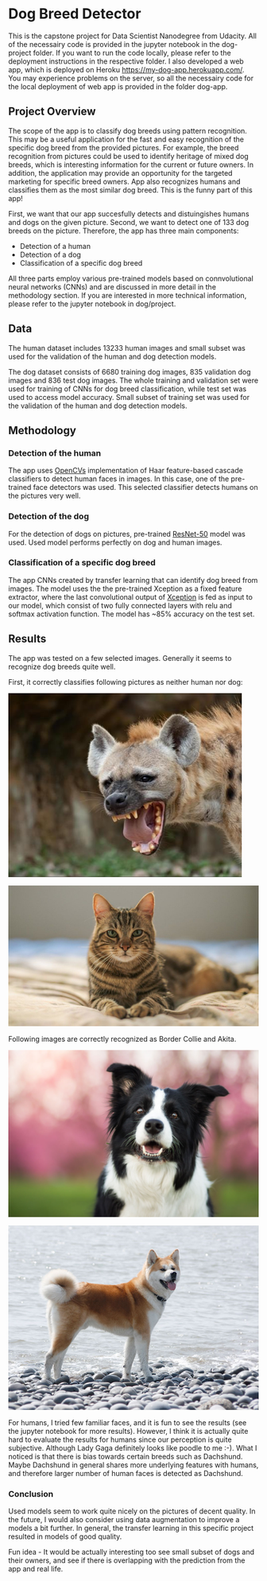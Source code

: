 [//]: # (Image References)

[image1]: ./dog-project/images/dog_4.jpg "Border collie" 
[image2]: ./dog-project/images/dog_5.jpg "Akita" 
[image3]: ./dog-project/images/dog_3.jpg "Hyena" 
[image4]: ./dog-project/images/cat.jpg "Cat"

# Dog Breed Detector

This is the capstone project for Data Scientist Nanodegree from Udacity. All of the necessairy code is provided in the jupyter notebook in the dog-project folder. If you want to run the code locally, please refer to the deployment instructions in the respective folder. I also developed a web app, which is deployed on Heroku https://my-dog-app.herokuapp.com/. You may experience problems on the server, so all the necessairy code for the local deployment of web app is provided in the folder dog-app.        

## Project Overview

The scope of the app is to classify dog breeds using pattern recognition. This may be a useful application for the fast and easy recognition of the specific dog breed from the provided pictures. For example, the breed recognition from pictures could be used to identify heritage of mixed dog breeds, which is interesting information for the current or future owners. In addition, the application may provide an opportunity for the targeted marketing for specific breed owners. App also recognizes humans and classifies them as the most similar dog breed. This is the funny part of this app!   

First, we want that our app succesfully detects and distuingishes humans and dogs on the given picture. Second, we want to detect one of 133 dog breeds on the picture. Therefore, the app has three main components:

- Detection of a human 
- Detection of a dog
- Classification of a specific dog breed

All three parts employ various pre-trained models based on connvolutional neural networks (CNNs) and are discussed in more detail in the methodology section. If you are interested in more technical information, please refer to the jupyter notebook in dog/project. 

## Data

The human dataset includes 13233 human images and small subset was used for the validation of the human and dog detection models. 

The dog dataset consists of 6680 training dog images, 835 validation dog images and 836 test dog images. The whole training and validation set were used for training of CNNs for dog breed classification, while test set was used to access model accuracy. Small subset of training set was used for the validation of the human and dog detection models. 

## Methodology

### Detection of the human

The app uses [OpenCVs](https://docs.opencv.org/trunk/d7/d8b/tutorial_py_face_detection.html) implementation of Haar feature-based cascade classifiers to detect human faces in images. In this case, one of the pre-trained face detectors was used. This selected classifier detects humans on the pictures very well.  

### Detection of the dog

For the detection of dogs on pictures, pre-trained [ResNet-50](http://ethereon.github.io/netscope/#/gist/db945b393d40bfa26006) model was used. Used model performs perfectly on dog and human images. 

### Classification of a specific dog breed

The app CNNs created by transfer learning that can identify dog breed from images. The model uses the the pre-trained Xception as a fixed feature extractor, where the last convolutional output of [Xception](https://arxiv.org/abs/1610.02357) is fed as input to our model, which consist of two fully connected layers with relu and softmax activation function. The model has ~85% accuracy on the test set.  

## Results

The app was tested on a few selected images. Generally it seems to recognize dog breeds quite well. 

First, it correctly classifies following pictures as neither human nor dog:

![image3]

![image4]

Following images are correctly recognized as Border Collie and Akita. 

![image1]

![image2]

For humans, I tried few familiar faces, and it is fun to see the results (see the jupyter notebook for more results). However, I think it is actually quite hard to evaluate the results for humans since our perception is quite subjective. Although Lady Gaga definitely looks like poodle to me :-). What I noticed is that there is bias towards certain breeds such as Dachshund. Maybe Dachshund in general shares more underlying features with humans, and therefore larger number of human faces is detected as Dachshund.  

### Conclusion

Used models seem to work quite nicely on the pictures of decent quality. In the future, I would also consider using data augmentation to improve a models a bit further. In general, the transfer learning in this specific project resulted in models of good quality. 

Fun idea - It would be actually interesting too see small subset of dogs and their owners, and see if there is overlapping with the prediction from the app and real life. 
